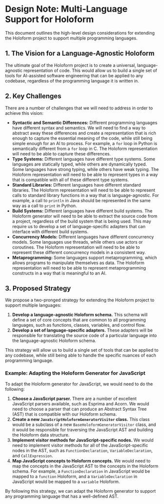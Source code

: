 # Design Note: Multi-Language Support for Holoform

This document outlines the high-level design considerations for extending the Holoform project to support multiple programming languages.

## 1. The Vision for a Language-Agnostic Holoform

The ultimate goal of the Holoform project is to create a universal, language-agnostic representation of code. This would allow us to build a single set of tools for AI-assisted software engineering that can be applied to any codebase, regardless of the programming language it is written in.

## 2. Key Challenges

There are a number of challenges that we will need to address in order to achieve this vision:

*   **Syntactic and Semantic Differences:** Different programming languages have different syntax and semantics. We will need to find a way to abstract away these differences and create a representation that is rich enough to capture the essential meaning of the code, while still being simple enough for an AI to process. For example, a `for` loop in Python is semantically different from a `for` loop in C. The Holoform representation will need to be able to capture these differences.
*   **Type Systems:** Different languages have different type systems. Some languages are statically typed, while others are dynamically typed. Some languages have strong typing, while others have weak typing. The Holoform representation will need to be able to represent types in a way that is compatible with all of these different type systems.
*   **Standard Libraries:** Different languages have different standard libraries. The Holoform representation will need to be able to represent calls to standard library functions in a way that is language-agnostic. For example, a call to `println` in Java should be represented in the same way as a call to `print` in Python.
*   **Build Systems:** Different languages have different build systems. The Holoform generator will need to be able to extract the source code from a project, regardless of the build system that is being used. This may require us to develop a set of language-specific adapters that can interface with different build systems.
*   **Concurrency Models:** Different languages have different concurrency models. Some languages use threads, while others use actors or coroutines. The Holoform representation will need to be able to represent these different concurrency models in a consistent way.
*   **Metaprogramming:** Some languages support metaprogramming, which allows programs to manipulate themselves as data. The Holoform representation will need to be able to represent metaprogramming constructs in a way that is meaningful to an AI.

## 3. Proposed Strategy

We propose a two-pronged strategy for extending the Holoform project to support multiple languages:

1.  **Develop a language-agnostic Holoform schema.** This schema will define a set of core concepts that are common to all programming languages, such as functions, classes, variables, and control flow.
2.  **Develop a set of language-specific adapters.** These adapters will be responsible for translating the source code of a particular language into the language-agnostic Holoform schema.

This strategy will allow us to build a single set of tools that can be applied to any codebase, while still being able to handle the specific nuances of each programming language.

### Example: Adapting the Holoform Generator for JavaScript

To adapt the Holoform generator for JavaScript, we would need to do the following:

1.  **Choose a JavaScript parser.** There are a number of excellent JavaScript parsers available, such as Esprima and Acorn. We would need to choose a parser that can produce an Abstract Syntax Tree (AST) that is compatible with our Holoform schema.
2.  **Create a new `JavaScriptHoloformGeneratorVisitor` class.** This class would be a subclass of a new `BaseHoloformGeneratorVisitor` class, and it would be responsible for traversing the JavaScript AST and building the Holoform data structure.
3.  **Implement visitor methods for JavaScript-specific nodes.** We would need to implement visitor methods for all of the JavaScript-specific nodes in the AST, such as `FunctionDeclaration`, `VariableDeclaration`, and `CallExpression`.
4.  **Map JavaScript concepts to Holoform concepts.** We would need to map the concepts in the JavaScript AST to the concepts in the Holoform schema. For example, a `FunctionDeclaration` in JavaScript would be mapped to a `function` Holoform, and a `VariableDeclaration` in JavaScript would be mapped to a `variable` Holoform.

By following this strategy, we can adapt the Holoform generator to support any programming language that has a well-defined AST.
